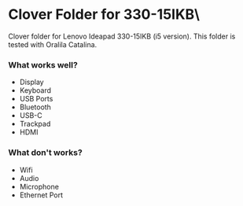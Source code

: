 # Clover Folder for 330-15IKB\
Clover folder for Lenovo Ideapad 330-15IKB (i5 version). This folder is tested with Oralila Catalina.

### What works well?
- Display
- Keyboard
- USB Ports
- Bluetooth
- USB-C
- Trackpad
- HDMI

### What don't works?
- Wifi
- Audio
- Microphone
- Ethernet Port
